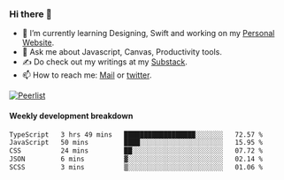 ### Hi there 👋

- 🌱 I’m currently learning Designing, Swift and working on my [Personal Website](https://vaishak.de/).
- 💬 Ask me about Javascript, Canvas,  Productivity tools. 
- :writing_hand: Do check out my writings at my [Substack](https://kvaishak.substack.com/).
- 📫 How to reach me: [Mail](mailto:vaishak.kaippanchery@gmail.com) or [twitter](https://twitter.com/kvaishark).

[![Peerlist](https://github-readme-badge.peerlist.io/api/vaishak?style=plastic)](https://peerlist.io/vaishak)

#### Weekly development breakdown

<!--START_SECTION:waka-->

```txt
TypeScript   3 hrs 49 mins   ██████████████████░░░░░░░   72.57 %
JavaScript   50 mins         ████░░░░░░░░░░░░░░░░░░░░░   15.95 %
CSS          24 mins         ██░░░░░░░░░░░░░░░░░░░░░░░   07.72 %
JSON         6 mins          ▓░░░░░░░░░░░░░░░░░░░░░░░░   02.14 %
SCSS         3 mins          ▒░░░░░░░░░░░░░░░░░░░░░░░░   01.06 %
```

<!--END_SECTION:waka-->
